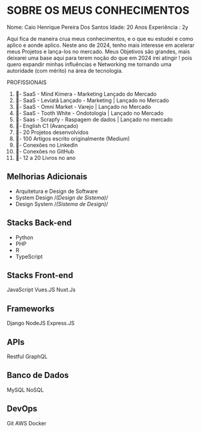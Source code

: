 # SOBRE OS MEUS CONHECIMENTOS 

Nome: Caio Henrique Pereira Dos Santos
Idade: 20 Anos
Experiência : 2y


Aqui fica de maneira crua meus conhecimentos, e o que eu estudei e como aplico e aonde aplico. 
Neste ano de 2024, tenho mais interesse em acelerar meus Projetos e lança-los no mercado. Meus
Objetivos são grandes, mais deixarei uma base aqui para terem noção do que em 2024 irei atingir ! 
pois quero expandir minhas influências e Networking me tornando uma autoridade (com mérito) na 
área de tecnologia. 

PROFISSIONAIS
1. 🎯- SaaS - Mind Kimera - Marketing Lançado do Mercado
2. 🎯- SaaS - Leviatã Lançado - Marketing | Lançado no Mercado
3. 🎯- SaaS - Omni Market - Varejo | Lançado no Mercado 
4. 🎯- SaaS - Tooth White - Ondotologia | Lançado no Mercado
5. 🎯- Saas - Scrapfy - Raspagem de dados | Lançado no mercado
6. 🎯- English C1 (Avançado)
7. 🎯- 20 Projetos desenvolvidos 
8. 🎯- 100 Artigos escrito originalmente (Medium)
9. 🎯- Conexões no LinkedIn
10. 🎯- Conexões no GitHub
11. 🎯- 12 a 20 Livros no ano

## Melhorias Adicionais
- Arquitetura e Design de Software
- System Design /*(Design de Sistema)*/
- Design System /*(Sistema de Design)*/

## Stacks Back-end
- Python
- PHP
- R
- TypeScript

## Stacks Front-end
JavaScript
Vues.JS
Nuxt.Js

## Frameworks
Django
NodeJS
Express.JS

## APIs
Restful
GraphQL

## Banco de Dados
MySQL
NoSQL

## DevOps 
Git
AWS 
Docker

